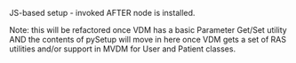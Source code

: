 JS-based setup - invoked AFTER node is installed.

Note: this will be refactored once VDM has a basic Parameter Get/Set utility AND the contents of pySetup will move in here once VDM gets a set of RAS utilities and/or support in MVDM for User and Patient classes.
